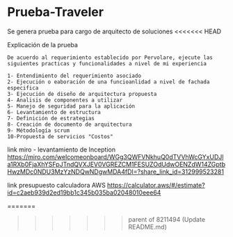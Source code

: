 # Prueba-Traveler
Se genera prueba para cargo de arquitecto de soluciones
<<<<<<< HEAD

Explicación de la prueba

	De acuerdo al requerimiento establecido por Pervolare, ejecute las siguientes practicas y funcionalidades a nivel de mi experiencia
	
	1- Entendimiento del requerimiento asociado 
	2- Ejecución o eaboración de una funcioanlidad a nivel de fachada especifica
	3- Ejecución de diseño de arquitectura propuesta 
	4- Analisis de componentes a utilizar
	5- Manejo de seguridad para la aplicación 
	6- Levantamiento de estructura
	7- Definición de estrategias
	8- Creación de documento de arquitectura
	9- Métodología scrum 
	10-Propuesta de servicios "Costos"
	
link miro - levantamiento de Inception
	https://miro.com/welcomeonboard/WGg3QWFVNkhuQ0dTVVhWcGYxUDJla1RXb0FjaXhYSFpJTndQVXJEV0VGREZCM1FESUZOdUdwOENZdW14ZGptbHwzMDc0NDU3MzYzNDQwNDgwMDA4fDI=?share_link_id=312999523281
	
	

	
link presupuesto calculadora AWS
	https://calculator.aws/#/estimate?id=c2aeb939d2ed19bb1c345b035ba02048010eee64
	
	
	

=======
>>>>>>> parent of 8211494 (Update README.md)
